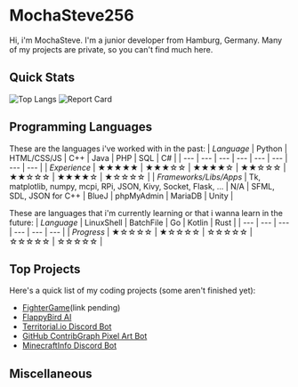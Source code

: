 # MochaSteve256
Hi, i'm MochaSteve. I'm a junior developer from Hamburg, Germany. Many of my projects are private, so you can't find much here.
## Quick Stats
![Top Langs](https://github-readme-stats.vercel.app/api/top-langs/?username=mochasteve256&layout=compact&theme=radical)
![Report Card](https://github-readme-stats.vercel.app/api/?username=mochasteve256&layout=compact&theme=radical)
## Programming Languages
These are the languages i've worked with in the past:
| *Language* | Python | HTML/CSS/JS | C++ | Java | PHP | SQL | C# |
| --- | --- | --- | --- | --- | --- | --- | --- |
| *Experience* | ★★★★★ | ★★★☆☆ | ★★★★☆ | ★★☆☆☆ | ★★☆☆☆ | ★★★★☆ | ★☆☆☆☆ |
| *Frameworks/Libs/Apps* | Tk, matplotlib, numpy, mcpi, RPi, JSON, Kivy, Socket, Flask, ... | N/A | SFML, SDL, JSON for C++ | BlueJ | phpMyAdmin | MariaDB | Unity |

These are languages that i'm currently learning or that i wanna learn in the future:
| *Language* | LinuxShell | BatchFile | Go | Kotlin | Rust |
| --- | --- | --- | --- | --- | --- |
| *Progress* | ★☆☆☆☆ | ★☆☆☆☆ | ☆☆☆☆☆ | ☆☆☆☆☆ | ☆☆☆☆☆ |

## Top Projects
Here's a quick list of my coding projects (some aren't finished yet):
- [FighterGame](#)(link pending)
- [FlappyBird AI](https://github.com/MochaSteve256/FlappyAI)
- [Territorial.io Discord Bot](https://github.com/MochaSteve256/KANHNIbot)
- [GitHub ContribGraph Pixel Art Bot](https://github.com/MochaSteve256/GithubCommHistBot)
- [MinecraftInfo Discord Bot](https://github.com/MochaSteve256/MCstatusBot)
## Miscellaneous
